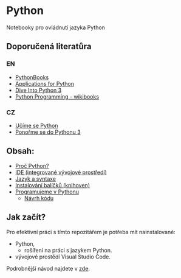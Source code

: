 # Python
Notebooky pro ovládnutí jazyka Python

## Doporučená literatůra
### EN
- [PythonBooks](https://wiki.python.org/moin/PythonBooks)
- [Applications for Python](https://www.python.org/about/apps/)
- [Dive Into Python 3](https://diveintopython3.net/)
- [Python Programming - wikibooks](https://en.wikibooks.org/wiki/Python_Programming)
### CZ
- [Učíme se Python](https://python.cz/zacatecnici/)
- [Ponořme se do Pythonu 3](http://diveintopython3.py.cz/index.html)

## Obsah:
- [Proč Python?](./DOC/Proč%20Python.md)
- [IDE (integrované vývojové prostředí)](./DOC/IDE.md)
- [Jazyk a syntaxe](./DOC/Jazyk%20a%20syntaxe.md)
- [Instalování balíčků (knihoven)](./DOC/Instalování%20balíčků.md)
- [Programujeme v Pythonu](./DOC/Programujeme%20v%20Pythonu.md)
  - [Návrh kódu](./DOC/návrh%20kódu.md)

## Jak začít?
Pro efektivní práci s tímto repozitářem je potřeba mít nainstalované:
- Python, 
  - rošíření na práci s jazykem Python.
- vývojové prostědí Visual Studio Code.

Podrobnější návod najdete v [zde](./DOC/IDE.md).